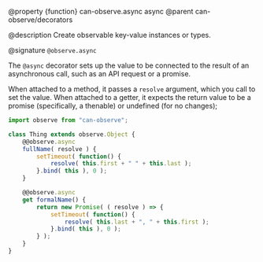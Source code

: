 @property {function} can-observe.async async
@parent can-observe/decorators

@description Create observable key-value instances or types.

@signature `@observe.async`

The `@async` decorator sets up the value to be connected to the result of an asynchronous call, such as an API request or a promise.

When attached to a method, it passes a `resolve` argument, which you call to set the value. When attached to a getter, it expects the return value to be a promise (specifically, a thenable) or undefined (for no changes);

```js
import observe from "can-observe";

class Thing extends observe.Object {
	@@observe.async
	fullName( resolve ) {
		setTimeout( function() {
			resolve( this.first + " " + this.last );
		}.bind( this ), 0 );
	}

	@@observe.async
	get formalName() {
		return new Promise( ( resolve ) => {
			setTimeout( function() {
				resolve( this.last + ", " + this.first );
			}.bind( this ), 0 );
		} );
	}
}
```
